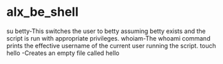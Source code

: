 # alx_be_shell
su betty-This switches the user to betty assuming betty exists and the script is run with appropriate privileges.
whoiam-The whoami command prints the effective username of the current user running the script.
touch hello -Creates an empty file called hello